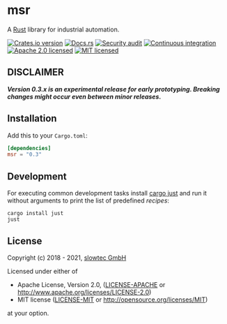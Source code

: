 # msr

A [Rust](https://www.rust-lang.org) library for industrial automation.

[![Crates.io version](https://img.shields.io/crates/v/msr.svg)](https://crates.io/crates/msr)
[![Docs.rs](https://docs.rs/msr/badge.svg)](https://docs.rs/msr/)
[![Security audit](https://github.com/slowtec/msr/actions/workflows/security-audit.yaml/badge.svg)](https://github.com/slowtec/msr/actions/workflows/security-audit.yaml)
[![Continuous integration](https://github.com/slowtec/msr/actions/workflows/continuous-integration.yaml/badge.svg)](https://github.com/slowtec/msr/actions/workflows/continuous-integration.yaml)
[![Apache 2.0 licensed](https://img.shields.io/badge/license-Apache%202.0-blue.svg)](./LICENSE-APACHE)
[![MIT licensed](https://img.shields.io/badge/license-MIT-blue.svg)](./LICENSE-MIT)

## DISCLAIMER

**_Version 0.3.x is an experimental release for early prototyping. Breaking changes might occur even between minor releases._**

## Installation

Add this to your `Cargo.toml`:

```toml
[dependencies]
msr = "0.3"
```

## Development

For executing common development tasks install [cargo just](https://github.com/casey/just)
and run it without arguments to print the list of predefined _recipes_:

```shell
cargo install just
just

```

## License

Copyright (c) 2018 - 2021, [slowtec GmbH](https://www.slowtec.de)

Licensed under either of

* Apache License, Version 2.0, ([LICENSE-APACHE](LICENSE-APACHE) or
   <http://www.apache.org/licenses/LICENSE-2.0>)
* MIT license ([LICENSE-MIT](LICENSE-MIT) or
   <http://opensource.org/licenses/MIT>)

at your option.
